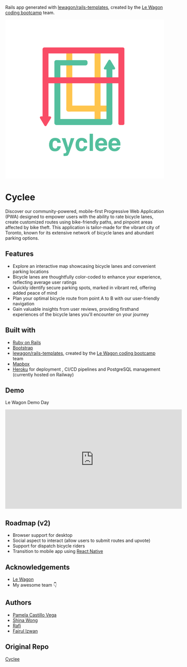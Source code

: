 Rails app generated with [lewagon/rails-templates](https://github.com/lewagon/rails-templates), created by the [Le Wagon coding bootcamp](https://www.lewagon.com) team.


![Logo](https://raw.githubusercontent.com/flabroo/cyclee/master/app/assets/images/cyclee-logo.png)
# Cyclee
Discover our community-powered, mobile-first Progressive Web Application (PWA) designed to empower users with the ability to rate bicycle lanes, create customized routes using bike-friendly paths, and pinpoint areas affected by bike theft. This application is tailor-made for the vibrant city of Toronto, known for its extensive network of bicycle lanes and abundant parking options.

## Features

- Explore an interactive map showcasing bicycle lanes and convenient parking locations
- Bicycle lanes are thoughtfully color-coded to enhance your experience, reflecting average user ratings
- Quickly identify secure parking spots, marked in vibrant red, offering added peace of mind
- Plan your optimal bicycle route from point A to B with our user-friendly navigation
- Gain valuable insights from user reviews, providing firsthand experiences of the bicycle lanes you'll encounter on your journey


## Built with

- [Ruby on Rails](https://rubyonrails.org/)
- [Bootstrap](https://getbootstrap.com/)
- [lewagon/rails-templates](https://github.com/lewagon/rails-templates), created by the [Le Wagon coding bootcamp](https://www.lewagon.com) team
- [Mapbox](https://www.mapbox.com/)
- [Heroku](https://www.heroku.com/platform) for deployment , CI/CD pipelines and PostgreSQL management (currently hosted on Railway)


## Demo

Le Wagon Demo Day
<iframe width="560" height="315" src="https://www.youtube-nocookie.com/embed/spqrQOu3lWI?si=fxWMYLeH3aIz-RsS&amp;start=2085" title="YouTube video player" frameborder="0" allow="accelerometer; autoplay; clipboard-write; encrypted-media; gyroscope; picture-in-picture; web-share" allowfullscreen></iframe>

<!-- - Order from Search <br/>
<img src="https://media.giphy.com/media/755r9yLs4ZiyCb3jeN/giphy.gif" width="229" height="480"/>
- Order from Template <br/><br/>
<img src="https://media.giphy.com/media/OXAOkrerQe4fGZpSCN/giphy.gif" width="229" height="480"/>
- Order from Low Items <br/><br/>
<img src="https://media.giphy.com/media/m6Djlj3FIhKbIqliBu/giphy.gif" width="229" height="480"/> -->

## Roadmap (v2)

- Browser support for desktop
- Social aspect to interact (allow users to submit routes and upvote)
- Support for dispatch bicycle riders
- Transition to mobile app using [React Native](https://reactnative.dev/)


## Acknowledgements

 - [Le Wagon](https://www.lewagon.com/)
 - My awesome team 👇


## Authors

- [Pamela Castillo Vega](https://github.com/pamcastillovega)
- [Shina Wong](https://github.com/sjw-wsj)
- [Rafi](https://github.com/lionheartSG)
- [Fairul Izwan](https://github.com/flabroo)

## Original Repo

[Cyclee](https://github.com/pamcastillovega/rails-cyclee/)
